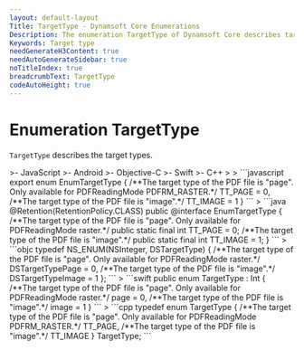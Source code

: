 ```yaml
---
layout: default-layout
Title: TargetType - Dynamsoft Core Enumerations
Description: The enumeration TargetType of Dynamsoft Core describes target types.
Keywords: Target type
needGenerateH3Content: true
needAutoGenerateSidebar: true
noTitleIndex: true
breadcrumbText: TargetType
codeAutoHeight: true
---
```


# Enumeration TargetType

`TargetType` describes the target types.

<div class="sample-code-prefix template2"></div>
   >- JavaScript
   >- Android
   >- Objective-C
   >- Swift
   >- C++
   >
>
```javascript
export enum EnumTargetType
{
   /**The target type of the PDF file is "page". Only available for PDFReadingMode PDFRM_RASTER.*/
   TT_PAGE = 0,
   /**The target type of the PDF file is "image".*/
   TT_IMAGE = 1
}
```
>
```java
@Retention(RetentionPolicy.CLASS)
public @interface EnumTargetType {
   /**The target type of the PDF file is "page". Only available for PDFReadingMode raster.*/
   public static final int TT_PAGE = 0;
   /**The target type of the PDF file is "image".*/
   public static final int TT_IMAGE = 1;
}
```
>
```objc
typedef NS_ENUM(NSInteger, DSTargetType)
{
   /**The target type of the PDF file is "page". Only available for PDFReadingMode raster.*/
   DSTargetTypePage = 0,
   /**The target type of the PDF file is "image".*/
   DSTargetTypeImage = 1
};
```
>
```swift
public enum TargetType : Int
{
   /**The target type of the PDF file is "page". Only available for PDFReadingMode raster.*/
   page = 0,
   /**The target type of the PDF file is "image".*/
   image = 1
}
```
>
```cpp
typedef enum TargetType
{
   /**The target type of the PDF file is "page". Only available for PDFReadingMode PDFRM_RASTER.*/
   TT_PAGE,
   /**The target type of the PDF file is "image".*/
   TT_IMAGE
} TargetType;
```
